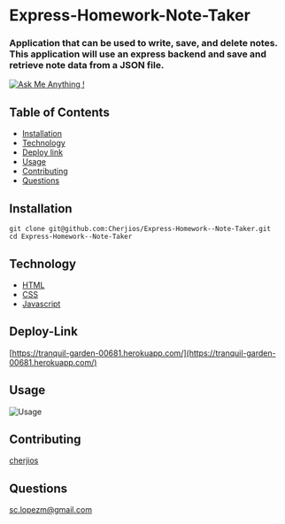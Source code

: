 # Express-Homework-Note-Taker
### Application that can be used to write, save, and delete notes. This application will use an express backend and save and retrieve note data from a JSON file.

[![Ask Me Anything !](https://img.shields.io/badge/Ask%20me-anything-1abc9c.svg)](https://GitHub.com/Naereen/ama)

## Table of Contents
- [Installation](#Installation)
- [Technology](#Technology)
- [Deploy link](#Deploy-Link)
- [Usage](#Usage)
- [Contributing](#Contributing)
- [Questions](#Questions)

## Installation
```
git clone git@github.com:Cherjios/Express-Homework--Note-Taker.git
cd Express-Homework--Note-Taker
```

## Technology
* [HTML](https://developer.mozilla.org/en-US/docs/Web/HTML)
* [CSS](https://developer.mozilla.org/en-US/docs/Web/CSS)
* [Javascript](https://developer.mozilla.org/en-US/docs/Web/)

## Deploy-Link
[https://tranquil-garden-00681.herokuapp.com/](https://tranquil-garden-00681.herokuapp.com/)

## Usage
![Usage](NoteTaker.gif)

## Contributing
[cherjios](https://github.com/cherjios)

## Questions
 sc.lopezm@gmail.com